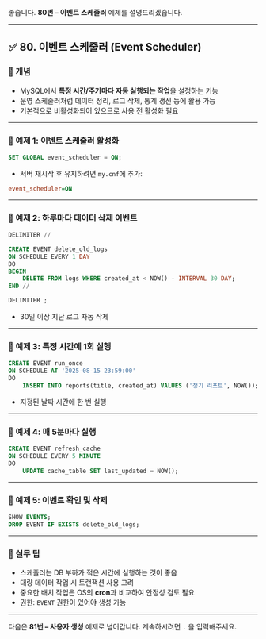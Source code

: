 좋습니다.
**80번 – 이벤트 스케줄러** 예제를 설명드리겠습니다.

---

## ✅ 80. 이벤트 스케줄러 (Event Scheduler)

### 📌 개념

* MySQL에서 **특정 시간/주기마다 자동 실행되는 작업**을 설정하는 기능
* 운영 스케줄러처럼 데이터 정리, 로그 삭제, 통계 갱신 등에 활용 가능
* 기본적으로 비활성화되어 있으므로 사용 전 활성화 필요

---

### 📄 예제 1: 이벤트 스케줄러 활성화

```sql
SET GLOBAL event_scheduler = ON;
```

* 서버 재시작 후 유지하려면 `my.cnf`에 추가:

```ini
event_scheduler=ON
```

---

### 📄 예제 2: 하루마다 데이터 삭제 이벤트

```sql
DELIMITER //

CREATE EVENT delete_old_logs
ON SCHEDULE EVERY 1 DAY
DO
BEGIN
    DELETE FROM logs WHERE created_at < NOW() - INTERVAL 30 DAY;
END //

DELIMITER ;
```

* 30일 이상 지난 로그 자동 삭제

---

### 📄 예제 3: 특정 시간에 1회 실행

```sql
CREATE EVENT run_once
ON SCHEDULE AT '2025-08-15 23:59:00'
DO
    INSERT INTO reports(title, created_at) VALUES ('정기 리포트', NOW());
```

* 지정된 날짜·시간에 한 번 실행

---

### 📄 예제 4: 매 5분마다 실행

```sql
CREATE EVENT refresh_cache
ON SCHEDULE EVERY 5 MINUTE
DO
    UPDATE cache_table SET last_updated = NOW();
```

---

### 📄 예제 5: 이벤트 확인 및 삭제

```sql
SHOW EVENTS;
DROP EVENT IF EXISTS delete_old_logs;
```

---

### 🧠 실무 팁

* 스케줄러는 DB 부하가 적은 시간에 실행하는 것이 좋음
* 대량 데이터 작업 시 트랜잭션 사용 고려
* 중요한 배치 작업은 OS의 **cron**과 비교하여 안정성 검토 필요
* 권한: `EVENT` 권한이 있어야 생성 가능

---

다음은 **81번 – 사용자 생성** 예제로 넘어갑니다.
계속하시려면 `.` 을 입력해주세요.
